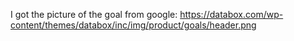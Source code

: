 I got the picture of the goal from google:
https://databox.com/wp-content/themes/databox/inc/img/product/goals/header.png